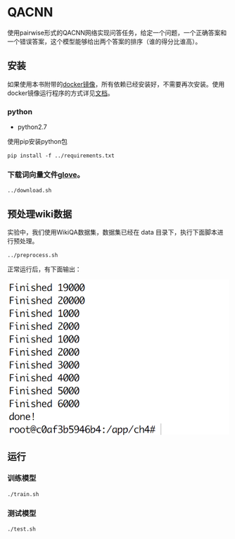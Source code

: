 # QACNN

使用pairwise形式的QACNN网络实现问答任务，给定一个问题，一个正确答案和一个错误答案，这个模型能够给出两个答案的排序（谁的得分比谁高）。

## 安装

如果使用本书附带的[docker镜像](https://hub.docker.com/r/chatopera/qna-book/)，所有依赖已经安装好，不需要再次安装。使用docker镜像运行程序的方式详见[文档](https://github.com/l11x0m7/book-of-qna-code/blob/master/README.md)。

### python

* python2.7

使用pip安装python包
```
pip install -f ../requirements.txt
```

### 下载词向量文件[glove](../download.sh)。

```
../download.sh
```

## 预处理wiki数据

实验中，我们使用WikiQA数据集，数据集已经在 data 目录下，执行下面脚本进行预处理。

```
../preprocess.sh

```

正常运行后，有下面输出：

<img src="../assets/1.png" width="800">


## 运行

### 训练模型

```
./train.sh
```

### 测试模型

```
./test.sh
```

